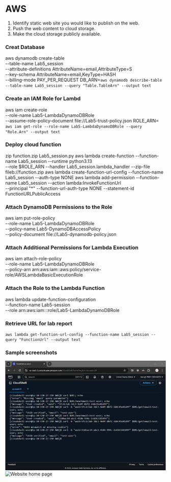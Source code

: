 # AWS												
1.	Identify static web site you would like to publish on the web.
2.	Push the web content to cloud storage.
3.	Make the cloud storage publicly available.

### Creat Database
aws dynamodb create-table \
    --table-name Lab5_session \
    --attribute-definitions AttributeName=email,AttributeType=S \
    --key-schema AttributeName=email,KeyType=HASH \
    --billing-mode PAY_PER_REQUEST
DB_ARN=`aws dynamodb describe-table --table-name Lab5_session --query "Table.TableArn" --output text`

### Create an IAM Role for Lambd
aws iam create-role \
    --role-name Lab5-LambdaDynamoDBRole \
    --assume-role-policy-document file://Lab5-trust-policy.json
ROLE_ARN=` aws iam get-role --role-name Lab5-LambdaDynamoDBRole --query "Role.Arn" --output text`

### Deploy cloud function
zip function.zip Lab5_session.py
aws lambda create-function --function-name Lab5_session --runtime python3.13 \
    --role $ROLE_ARN --handler Lab5_session.lambda_handler --zip-file fileb://function.zip
aws lambda create-function-url-config --function-name Lab5_session --auth-type NONE
aws lambda add-permission --function-name Lab5_session --action lambda:InvokeFunctionUrl \
    --principal "*" --function-url-auth-type NONE --statement-id FunctionURLPublicAccess

### Attach DynamoDB Permissions to the Role
aws iam put-role-policy \
    --role-name Lab5-LambdaDynamoDBRole \
    --policy-name Lab5-DynamoDBAccessPolicy \
    --policy-document file://Lab5-dynamodb-policy.json

### Attach Additional Permissions for Lambda Execution
aws iam attach-role-policy \
    --role-name Lab5-LambdaDynamoDBRole \
    --policy-arn arn:aws:iam::aws:policy/service-role/AWSLambdaBasicExecutionRole

### Attach the Role to the Lambda Function
aws lambda update-function-configuration \
    --function-name Lab5-session \
    --role arn:aws:iam::<account-id>:role/Lab5-LambdaDynamoDBRole


### Retrieve URL for lab report
```
aws lambda get-function-url-config --function-name Lab5_session --query "FunctionUrl" --output text
```

### Sample screenshots
![CLI screen capture](lab5-aws-cli.png)
![Website home page](lab5-aws-website.png)
